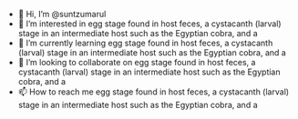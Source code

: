 - 👋 Hi, I’m @suntzumarul
- 👀 I’m interested in egg stage found in host feces, a cystacanth (larval) stage in an intermediate host such as the Egyptian cobra, and a
- 🌱 I’m currently learning  egg stage found in host feces, a cystacanth (larval) stage in an intermediate host such as the Egyptian cobra, and a
- 💞️ I’m looking to collaborate on egg stage found in host feces, a cystacanth (larval) stage in an intermediate host such as the Egyptian cobra, and a
- 📫 How to reach me  egg stage found in host feces, a cystacanth (larval) stage in an intermediate host such as the Egyptian cobra, and a

<!---
suntzumarul/suntzumarul is a ✨ special ✨ repository because its `README.md` (this file) appears on your GitHub profile.
You can click the Preview link to take a look at your changes.
--->
